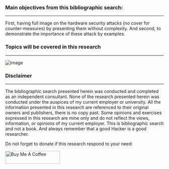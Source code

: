 ### Main objectives from this bibliographic search:
-------------------------------------------------------------------------------------------------------------------------------
First, having full image on the hardware security attacks (no cover for counter-measures) by presenting them without complexity. 
And second, to demonstrate the importance of these attack by examples.

### Topics will be covered in this research
-------------------------------------------------------------------------------------------------------------------------------
![image](https://github.com/VraiHack/Offensive-Hardware-Security/assets/26716241/c4306a4a-b4ae-4666-a41e-3d57c6c5ee37)


### Disclaimer
-------------------------------------------------------------------------------------------------------------------------------
The bibliographic search presented herein was conducted and completed as an independent consultant. None of the research presented herein was conducted under the auspices of my current employer or university. 
All the information presented in this research are referenced to their original owners and publishers, there is no copy past. 
Some opinions and exercises expressed in this research are mine only and do not reflect the views, information, or opinions of my current employer. 
This is bibliographic search and not a book. And always remember that a good Hacker is a good researcher.

Do not forget to donate if this research respond to your need:

<a href="https://www.buymeacoffee.com/vraihack" target="_blank"><img src="https://cdn.buymeacoffee.com/buttons/default-orange.png" alt="Buy Me A Coffee" height="41" width="174"></a>
